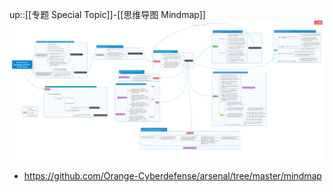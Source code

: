up::[[专题 Special Topic]]-[[思维导图 Mindmap]]
<img src="/assets/Pasted image 20221104171835.png">
- https://github.com/Orange-Cyberdefense/arsenal/tree/master/mindmap